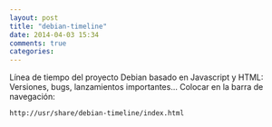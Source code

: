 ```yaml
---
layout: post
title: "debian-timeline"
date: 2014-04-03 15:34
comments: true
categories: 
---
```

Línea de tiempo del proyecto Debian basado en Javascript y HTML: Versiones, bugs, lanzamientos importantes... Colocar en la barra de navegación:

	http://usr/share/debian-timeline/index.html

